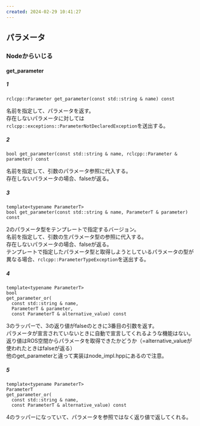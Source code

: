 ```yaml
---
created: 2024-02-29 10:41:27
---
```


## パラメータ

### Nodeからいじる

#### get_parameter

##### 1

```
rclcpp::Parameter get_parameter(const std::string & name) const
```

名前を指定して、パラメータを返す。  
存在しないパラメータに対しては `rclcpp::exceptions::ParameterNotDeclaredException`を送出する。

##### 2
```
bool get_parameter(const std::string & name, rclcpp::Parameter & parameter) const
```

名前を指定して、引数のパラメータ参照に代入する。  
存在しないパラメータの場合、falseが返る。  

##### 3

```
template<typename ParameterT>
bool get_parameter(const std::string & name, ParameterT & parameter) const
```

2のパラメータ型をテンプレートで指定するバージョン。  
名前を指定して、引数の生パラメータ型の参照に代入する。  
存在しないパラメータの場合、falseが返る。  
テンプレートで指定したパラメータ型と取得しようとしているパラメータの型が異なる場合、`rclcpp::ParameterTypeException`を送出する。  

##### 4
```
template<typename ParameterT>
bool
get_parameter_or(
  const std::string & name,
  ParameterT & parameter,
  const ParameterT & alternative_value) const
```

3のラッパーで、3の返り値がfalseのときに3番目の引数を返す。  
パラメータが宣言されていないときに自動で宣言してくれるような機能はない。  
返り値はROS空間からパラメータを取得できたかどうか（=alternative_valueが使われたときはfalseが返る）  
他のget_parameterと違って実装はnode_impl.hppにあるので注意。  

##### 5

```
template<typename ParameterT>
ParameterT
get_parameter_or(
  const std::string & name,
  const ParameterT & alternative_value) const
```

4のラッパーになっていて、パラメータを参照ではなく返り値で返してくれる。
